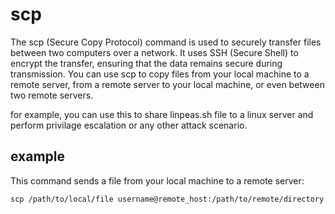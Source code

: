 # scp

The scp (Secure Copy Protocol) command is used to securely transfer files between two computers over a network. It uses SSH (Secure Shell) to encrypt the transfer, ensuring that the data remains secure during transmission. You can use scp to copy files from your local machine to a remote server, from a remote server to your local machine, or even between two remote servers.

for example, you can use this to share linpeas.sh file to a linux server and perform privilage escalation or any other attack scenario.

## example

This command sends a file from your local machine to a remote server:

```shell
scp /path/to/local/file username@remote_host:/path/to/remote/directory
```
